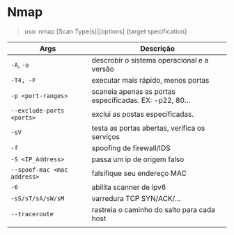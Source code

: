 # Nmap

> uso: nmap [Scan Type(s)][options] {target specification}

| Args                        | Descrição                                               |
| --------------------------- | ------------------------------------------------------- |
| `-A`, `-o`                  | descrobir o sistema operacional e a versão              |
| `-T4, -F`                   | executar mais rápido, menos portas                      |
| `-p <port-ranges>`          | scaneia apenas as portas específicadas. EX: -p22, 80... |
| `--exclude-ports <ports>`   | exclui as postas especificadas.                         |
| `-sV`                       | testa as portas abertas, verifica os serviços           |
| `-f`                        | spoofing de firewall/IDS                                |
| `-S <IP_Address>`           | passa um ip de origem falso                             |
| `--spoof-mac <mac address>` | falsifique seu endereço MAC                             |
| `-6`                        | abilita scanner de ipv6                                 |
| `-sS/sT/sA/sW/sM`           | varredura TCP SYN/ACK/...                               |
| `--traceroute`              | rastreia o caminho do salto para cada host              |
|                             |                                                         |
